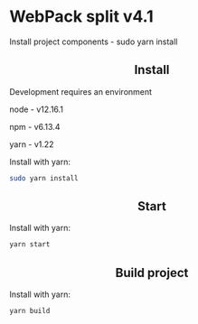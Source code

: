 # WebPack split v4.1
Install project components - sudo yarn install

<h2 align="center">Install</h2>

Development requires an environment
<p>node - v12.16.1</p>
<p>npm - v6.13.4</p>
<p>yarn - v1.22</p>
<p></p>


Install with yarn:

```bash
sudo yarn install
```
<h2 align="center">Start</h2>

Install with yarn:

```bash
yarn start
```

<h2 align="center">Build project</h2>

Install with yarn:
```bash
yarn build
```
